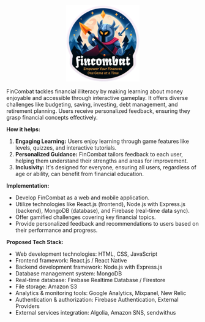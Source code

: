 <p align="center"><img src="assets/logo.png" height = "200" ></img></p>
<!-- <h1 align="center">FinCombat</h1>
<p align="center"><b>Empower Your Finances, One Game at a Time</b></p> -->

FinCombat tackles financial illiteracy by making learning about money enjoyable and accessible through interactive gameplay. It offers diverse challenges like budgeting, saving, investing, debt management, and retirement planning. Users receive personalized feedback, ensuring they grasp financial concepts effectively. 

**How it helps:**
1. **Engaging Learning:** Users enjoy learning through game features like levels, quizzes, and interactive tutorials.
2. **Personalized Guidance:** FinCombat tailors feedback to each user, helping them understand their strengths and areas for improvement.
3. **Inclusivity:** It's designed for everyone, ensuring all users, regardless of age or ability, can benefit from financial education.

**Implementation:**
- Develop FinCombat as a web and mobile application.
- Utilize technologies like React.js (frontend), Node.js with Express.js (backend), MongoDB (database), and Firebase (real-time data sync).
- Offer gamified challenges covering key financial topics.
- Provide personalized feedback and recommendations to users based on their performance and progress.

**Proposed Tech Stack:**
- Web development technologies: HTML, CSS, JavaScript
- Frontend framework: React.js / React Native
- Backend development framework: Node.js with Express.js
- Database management system: MongoDB
- Real-time database: Firebase Realtime Database / Firestore
- File storage: Amazon S3
- Analytics & monitoring tools: Google Analytics, Mixpanel, New Relic
- Authentication & authorization: Firebase Authentication, External Providers
- External services integration: Algolia, Amazon SNS, sendwithus
